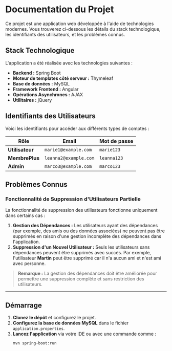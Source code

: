 # Documentation du Projet

Ce projet est une application web développée à l'aide de technologies modernes. Vous trouverez ci-dessous les détails du stack technologique, les identifiants des utilisateurs, et les problèmes connus.

## Stack Technologique

L'application a été réalisée avec les technologies suivantes :

- **Backend :** Spring Boot
- **Moteur de templates côté serveur :** Thymeleaf
- **Base de données :** MySQL
- **Framework Frontend :** Angular
- **Opérations Asynchrones :** AJAX
- **Utilitaires :** jQuery

## Identifiants des Utilisateurs

Voici les identifiants pour accéder aux différents types de comptes :

| Rôle          | Email                   | Mot de passe  |
|---------------|-------------------------|---------------|
| **Utilisateur** | `marie1@example.com`  | `marie123`    |
| **MembrePlus** | `leanna2@example.com`  | `leanna123`   |
| **Admin**     | `marco3@example.com`   | `marco123`    |

## Problèmes Connus

### Fonctionnalité de Suppression d'Utilisateurs Partielle

La fonctionnalité de suppression des utilisateurs fonctionne uniquement dans certains cas :

1. **Gestion des Dépendances :** Les utilisateurs ayant des dépendances (par exemple, des amis ou des données associées) ne peuvent pas être supprimés en raison d'une gestion incomplète des dépendances dans l'application.
2. **Suppression d'un Nouvel Utilisateur :** Seuls les utilisateurs sans dépendances peuvent être supprimés avec succès. Par exemple, l'utilisateur **Martin** peut être supprimé car il n'a aucun ami et n'est ami avec personne.

> **Remarque :** La gestion des dépendances doit être améliorée pour permettre une suppression complète et sans restriction des utilisateurs.

---

## Démarrage

1. **Clonez le dépôt** et configurez le projet.
2. **Configurez la base de données MySQL** dans le fichier `application.properties`.
3. **Lancez l'application** via votre IDE ou avec une commande comme :
   ```bash
   mvn spring-boot:run
